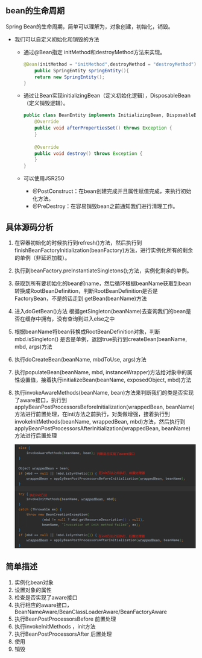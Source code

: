 ## bean的生命周期

Spring Bean的生命周期，简单可以理解为，对象创建，初始化，销毁。

- 我们可以自定义初始化和销毁的方法

  - 通过@Bean指定 initMethod和destroyMethod方法来实现。

    ```java
    @Bean(initMethod = "initMethod",destroyMethod = "destroyMethod")
        public SpringEntity springEntity(){
        return new SpringEntity();
    }
    ```

  - 通过让Bean实现initializingBean（定义初始化逻辑），DisposableBean（定义销毁逻辑）。

    ```java
    public class BeanEntity implements InitializingBean, DisposableBean {
        @Override
        public void afterPropertiesSet() throws Exception {
        }
    
        @Override
        public void destroy() throws Exception {
        }
    }
    ```

  - 可以使用JSR250
    - @PostConstruct：在bean创建完成并且属性赋值完成，来执行初始化方法。
    - @PreDestroy：在容易销毁bean之前通知我们进行清理工作。

## 具体源码分析

1. 在容器初始化的时候执行到refresh()方法，然后执行到finishBeanFactoryInitialization(beanFactory)方法，进行实例化所有的剩余的单例（非延迟加载）。

2. 执行到beanFactory.preInstantiateSingletons();方法，实例化剩余的单例。

3. 获取到所有要初始化的bean的name，然后循环根据beanName获取到bean转换成RootBeanDefinition，判断RootBeanDefinition是否是 FactoryBean，不是的话走到 getBean(beanName)方法

4. 进入doGetBean()方法 根据getSingleton(beanName)去查询我们的bean是否在缓存中拥有，没有查询到进入else之中 

5. 根据beanName将bean转换成RootBeanDefinition对象，判断 mbd.isSingleton() 是否是单例，返回true执行到createBean(beanName, mbd, args)方法

6. 执行doCreateBean(beanName, mbdToUse, args)方法

7. 执行populateBean(beanName, mbd, instanceWrapper)方法给对象中的属性设置值，接着执行initializeBean(beanName, exposedObject, mbd)方法

8. 执行invokeAwareMethods(beanName, bean)方法来判断我们的类是否实现了aware接口，执行到applyBeanPostProcessorsBeforeInitialization(wrappedBean, beanName)方法进行前置处理，在inti方法之前执行，对类做增强，接着执行到invokeInitMethods(beanName, wrappedBean, mbd)方法，然后执行到applyBeanPostProcessorsAfterInitialization(wrappedBean, beanName)方法进行后置处理

   ![](https://raw.githubusercontent.com/itlixudong/Image/main/img/20210228172527.png)

## 简单描述

1. 实例化bean对象
2. 设置对象的属性
3. 检查是否实现了aware接口
4. 执行相应的aware接口，BeanNameAware/BeanClassLoaderAware/BeanFactoryAware
5. 执行BeanPostProcessorsBefore 前置处理
6. 执行invokeInitMethods ，init方法
7. 执行BeanPostProcessorsAfter 后置处理
8. 使用
9. 销毁